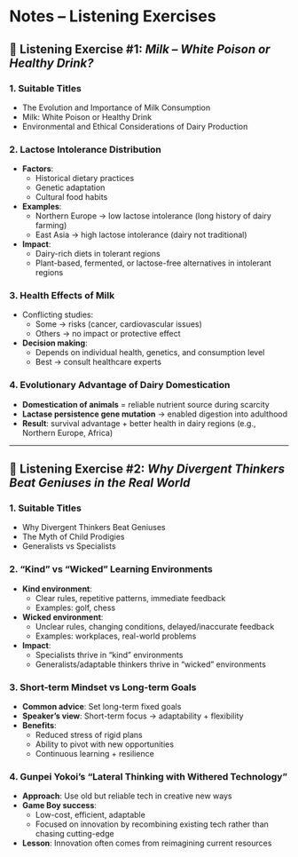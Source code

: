 # Notes – Listening Exercises

## 🔹 Listening Exercise #1: _Milk – White Poison or Healthy Drink?_

### 1. Suitable Titles

- The Evolution and Importance of Milk Consumption
- Milk: White Poison or Healthy Drink
- Environmental and Ethical Considerations of Dairy Production

### 2. Lactose Intolerance Distribution

- **Factors**:
    - Historical dietary practices
    - Genetic adaptation
    - Cultural food habits
- **Examples**:
    - Northern Europe → low lactose intolerance (long history of dairy farming)
    - East Asia → high lactose intolerance (dairy not traditional)
- **Impact**:
    - Dairy-rich diets in tolerant regions
    - Plant-based, fermented, or lactose-free alternatives in intolerant regions

### 3. Health Effects of Milk

- Conflicting studies:
    - Some → risks (cancer, cardiovascular issues)
    - Others → no impact or protective effect
- **Decision making**:
    - Depends on individual health, genetics, and consumption level
    - Best → consult healthcare experts

### 4. Evolutionary Advantage of Dairy Domestication

- **Domestication of animals** = reliable nutrient source during scarcity
- **Lactase persistence gene mutation** → enabled digestion into adulthood
- **Result**: survival advantage + better health in dairy regions (e.g., Northern Europe, Africa)

---

## 🔹 Listening Exercise #2: _Why Divergent Thinkers Beat Geniuses in the Real World_

### 1. Suitable Titles

- Why Divergent Thinkers Beat Geniuses
- The Myth of Child Prodigies
- Generalists vs Specialists

### 2. “Kind” vs “Wicked” Learning Environments

- **Kind environment**:
    - Clear rules, repetitive patterns, immediate feedback
    - Examples: golf, chess
- **Wicked environment**:
    - Unclear rules, changing conditions, delayed/inaccurate feedback
    - Examples: workplaces, real-world problems
- **Impact**:
    - Specialists thrive in “kind” environments
    - Generalists/adaptable thinkers thrive in “wicked” environments

### 3. Short-term Mindset vs Long-term Goals

- **Common advice**: Set long-term fixed goals
- **Speaker’s view**: Short-term focus → adaptability + flexibility
- **Benefits**:
    - Reduced stress of rigid plans
    - Ability to pivot with new opportunities
    - Continuous learning + resilience

### 4. Gunpei Yokoi’s “Lateral Thinking with Withered Technology”

- **Approach**: Use old but reliable tech in creative new ways
- **Game Boy success**:
    - Low-cost, efficient, adaptable
    - Focused on innovation by recombining existing tech rather than chasing cutting-edge
- **Lesson**: Innovation often comes from reimagining current resources